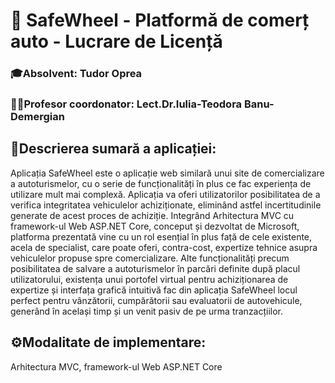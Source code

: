 # 🛞 SafeWheel - Platformă de comerț auto - Lucrare de Licență
### 🎓Absolvent: Tudor Oprea
### 👩‍🏫Profesor coordonator: Lect.Dr.Iulia-Teodora Banu-Demergian
## 🚗Descrierea sumară a aplicației:
Aplicația SafeWheel este o aplicație web similară unui site de comercializare a autoturismelor, cu o serie de funcționalități în plus ce fac experiența de utilizare mult mai complexă. Aplicația va oferi utilizatorilor posibilitatea de a verifica integritatea vehiculelor achiziționate, eliminând astfel incertitudinile generate de acest proces de achiziție. Integrând Arhitectura MVC cu framework-ul Web ASP.NET Core, conceput și dezvoltat de Microsoft, platforma prezentată vine cu un rol esențial în plus față de cele existente, acela de specialist, care poate oferi, contra-cost, expertize tehnice asupra vehiculelor propuse spre comercializare. Alte funcționalități precum posibilitatea de salvare a autoturismelor în parcări definite după placul utilizatorului, existența unui portofel virtual pentru achiziționarea de expertize și interfața grafică intuitivă fac din aplicația SafeWheel locul perfect pentru vânzătorii, cumpărătorii sau evaluatorii de autovehicule, generând în același timp și un venit pasiv de pe urma tranzacțiilor.
## ⚙️Modalitate de implementare:
Arhitectura MVC, framework-ul Web ASP.NET Core
